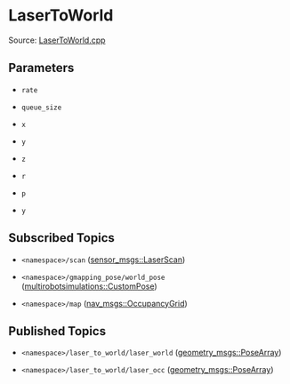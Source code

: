 # LaserToWorld

Source: [LaserToWorld.cpp](../../src/multirobotexploration/source/laser/LaserToWorld.cpp)

## Parameters

* ```rate```

* ```queue_size```

* ```x```

* ```y```

* ```z```

* ```r```

* ```p```

* ```y```


## Subscribed Topics

* ```<namespace>/scan``` ([sensor_msgs::LaserScan](https://docs.ros.org/en/api/sensor_msgs/html/msg/LaserScan.html))

* ```<namespace>/gmapping_pose/world_pose``` ([multirobotsimulations::CustomPose](../../src/multirobotsimulations/msg/CustomPose.msg))

* ```<namespace>/map``` ([nav_msgs::OccupancyGrid](https://docs.ros.org/en/api/nav_msgs/html/msg/OccupancyGrid.html))

## Published Topics

* ```<namespace>/laser_to_world/laser_world``` ([geometry_msgs::PoseArray](https://docs.ros.org/en/api/geometry_msgs/html/msg/PoseArray.html))

* ```<namespace>/laser_to_world/laser_occ``` ([geometry_msgs::PoseArray](https://docs.ros.org/en/api/geometry_msgs/html/msg/PoseArray.html))

<!-- ## Published Transforms

* ```odom``` -->
